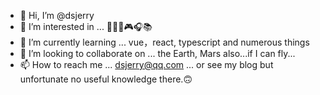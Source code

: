 - 👋 Hi, I’m @dsjerry
- 👀 I’m interested in ... 🏃‍♂️🏀🎮🎧📚
- 🌱 I’m currently learning ... vue，react, typescript and numerous things
- 💞️ I’m looking to collaborate on ... the Earth, Mars also...if I can fly...
- 📫 How to reach me ... dsjerry@qq.com ... or see my blog but unfortunate no useful knowledge there.🙃

<!---
dsjerry/dsjerry is a ✨ special ✨ repository because its `README.md` (this file) appears on your GitHub profile.
You can click the Preview link to take a look at your changes.
--->
